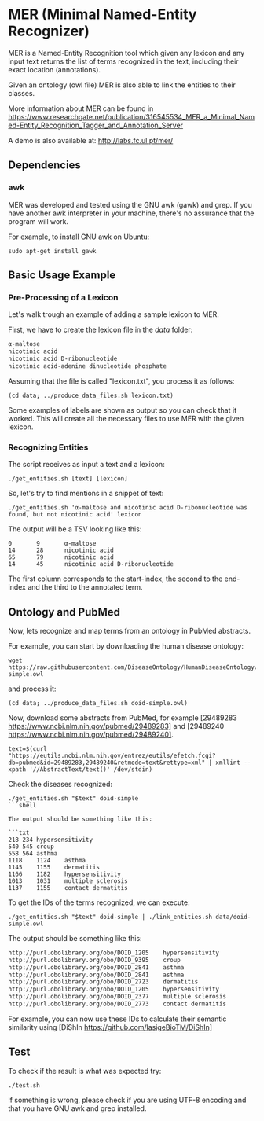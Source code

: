 # MER (Minimal Named-Entity Recognizer)

MER is a Named-Entity Recognition tool which given any lexicon and any input text returns the list of 
terms recognized in the text, including their exact location (annotations).

Given an ontology (owl file) MER is also able to link the entities to their classes.

More information about MER can be found in https://www.researchgate.net/publication/316545534_MER_a_Minimal_Named-Entity_Recognition_Tagger_and_Annotation_Server

A demo is also available at: http://labs.fc.ul.pt/mer/

## Dependencies

### awk

MER was developed and tested using the GNU awk (gawk) and grep. If you have another awk interpreter in your machine, there's no assurance that the program will work.

For example, to install GNU awk on Ubuntu:

```
sudo apt-get install gawk
```

## Basic Usage Example

### Pre-Processing of a Lexicon

Let's walk trough an example of adding a sample lexicon to MER. 

First, we have to create the lexicon file in the _data_ folder:

```txt
α-maltose
nicotinic acid
nicotinic acid D-ribonucleotide
nicotinic acid-adenine dinucleotide phosphate
```

Assuming that the file is called "lexicon.txt", you process it as follows:

```shell
(cd data; ../produce_data_files.sh lexicon.txt)
```

Some examples of labels are shown as output so you can check that it worked.
This will create all the necessary files to use MER with the given lexicon. 

### Recognizing Entities

The script receives as input a text and a lexicon:

```shell
./get_entities.sh [text] [lexicon]
```

So, let's try to find mentions in a snippet of text:

```shell
./get_entities.sh 'α-maltose and nicotinic acid D-ribonucleotide was found, but not nicotinic acid' lexicon
```

The output will be a TSV looking like this:

```tsv
0       9       α-maltose
14      28      nicotinic acid
65      79      nicotinic acid
14      45      nicotinic acid D-ribonucleotide
```

The first column corresponds to the start-index, the second to the end-index and the third to the annotated term.

## Ontology and PubMed

Now, lets recognize and map terms from an ontology in PubMed abstracts.

For example, you can start by downloading the human disease ontology:

```shell 
wget https://raw.githubusercontent.com/DiseaseOntology/HumanDiseaseOntology/master/src/ontology/doid-simple.owl
```

and process it:

```shell
(cd data; ../produce_data_files.sh doid-simple.owl)
```

Now, download some abstracts from PubMed, for example [29489283 https://www.ncbi.nlm.nih.gov/pubmed/29489283] and [29489240 https://www.ncbi.nlm.nih.gov/pubmed/29489240].

```shell
text=$(curl "https://eutils.ncbi.nlm.nih.gov/entrez/eutils/efetch.fcgi?db=pubmed&id=29489283,29489240&retmode=text&rettype=xml" | xmllint --xpath '//AbstractText/text()' /dev/stdin)
```

Check the diseases recognized: 

```shell
./get_entities.sh "$text" doid-simple 
```shell

The output should be something like this:

```txt
218	234	hypersensitivity
540	545	croup
558	564	asthma
1118	1124	asthma
1145	1155	dermatitis
1166	1182	hypersensitivity
1013	1031	multiple sclerosis
1137	1155	contact dermatitis
```

To get the IDs of the terms recognized, we can execute:  

```shell
./get_entities.sh "$text" doid-simple | ./link_entities.sh data/doid-simple.owl
```

The output should be something like this:
```txt
http://purl.obolibrary.org/obo/DOID_1205	hypersensitivity
http://purl.obolibrary.org/obo/DOID_9395	croup
http://purl.obolibrary.org/obo/DOID_2841	asthma
http://purl.obolibrary.org/obo/DOID_2841	asthma
http://purl.obolibrary.org/obo/DOID_2723	dermatitis
http://purl.obolibrary.org/obo/DOID_1205	hypersensitivity
http://purl.obolibrary.org/obo/DOID_2377	multiple sclerosis
http://purl.obolibrary.org/obo/DOID_2773	contact dermatitis
```

For example, you can now use these IDs to calculate their semantic similarity using [DiShIn https://github.com/lasigeBioTM/DiShIn]

## Test

To check if the result is what was expected try:

```shell
./test.sh
```

if something is wrong, please check if you are using UTF-8 encoding and that you have GNU awk and grep installed. 


